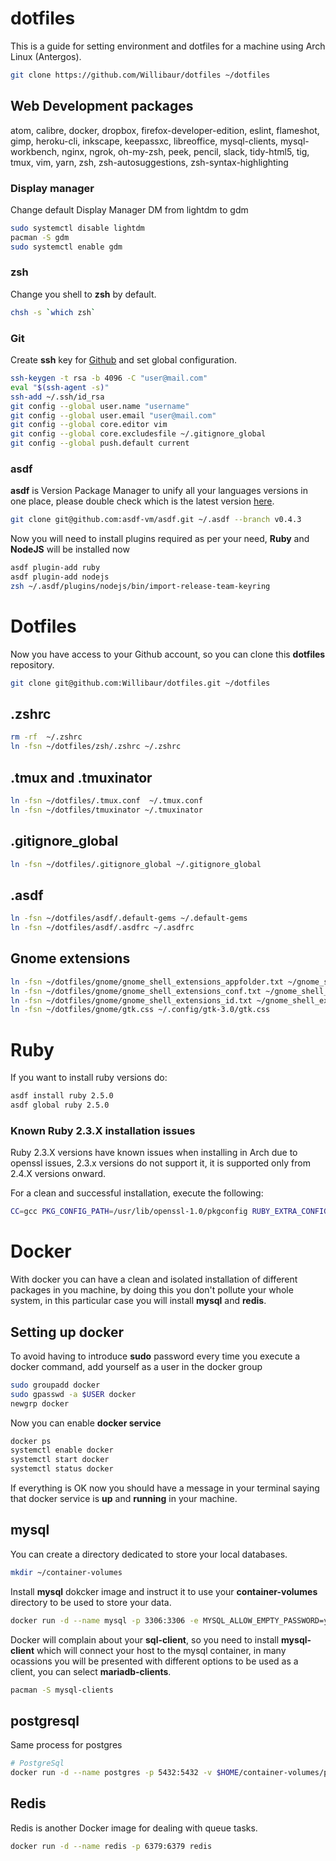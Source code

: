 # dotfiles

This is a guide for setting environment and dotfiles for a machine using Arch Linux (Antergos).

```sh
git clone https://github.com/Willibaur/dotfiles ~/dotfiles
```

## Web Development packages

atom, calibre, docker, dropbox, firefox-developer-edition, eslint, flameshot,
gimp, heroku-cli, inkscape, keepassxc, libreoffice, mysql-clients,
mysql-workbench, nginx, ngrok, oh-my-zsh, peek, pencil, slack, tidy-html5, tig,
tmux, vim, yarn, zsh, zsh-autosuggestions, zsh-syntax-highlighting


### Display manager

Change default Display Manager DM from lightdm to gdm

```sh
sudo systemctl disable lightdm
pacman -S gdm
sudo systemctl enable gdm
```


### zsh

Change you shell to **zsh** by default.

```sh
chsh -s `which zsh`
```


### Git

Create **ssh** key for [Github](https://github.com/Willibaur) and set global configuration.

```sh
ssh-keygen -t rsa -b 4096 -C "user@mail.com"
eval "$(ssh-agent -s)"
ssh-add ~/.ssh/id_rsa
git config --global user.name "username"
git config --global user.email "user@mail.com"
git config --global core.editor vim
git config --global core.excludesfile ~/.gitignore_global
git config --global push.default current

```


### asdf

**asdf** is Version Package Manager to unify all your languages versions in one place, please double check which is the latest version [here](https://github.com/asdf-vm/asdf).

```sh
git clone git@github.com:asdf-vm/asdf.git ~/.asdf --branch v0.4.3
```

Now you will need to install plugins required as per your need, **Ruby** and **NodeJS** will be installed now

```sh
asdf plugin-add ruby
asdf plugin-add nodejs
zsh ~/.asdf/plugins/nodejs/bin/import-release-team-keyring
```


# Dotfiles

Now you have access to your Github account, so you can clone this **dotfiles** repository.

```sh
git clone git@github.com:Willibaur/dotfiles.git ~/dotfiles
```


## .zshrc

```sh
rm -rf  ~/.zshrc
ln -fsn ~/dotfiles/zsh/.zshrc ~/.zshrc
```


## .tmux and .tmuxinator

```sh
ln -fsn ~/dotfiles/.tmux.conf  ~/.tmux.conf
ln -fsn ~/dotfiles/tmuxinator ~/.tmuxinator
```


## .gitignore_global

```sh
ln -fsn ~/dotfiles/.gitignore_global ~/.gitignore_global
```


## .asdf

```sh
ln -fsn ~/dotfiles/asdf/.default-gems ~/.default-gems
ln -fsn ~/dotfiles/asdf/.asdfrc ~/.asdfrc
```


## Gnome extensions

```sh
ln -fsn ~/dotfiles/gnome/gnome_shell_extensions_appfolder.txt ~/gnome_shell_extensions_appfolder.txt
ln -fsn ~/dotfiles/gnome/gnome_shell_extensions_conf.txt ~/gnome_shell_extensions_conf.txt
ln -fsn ~/dotfiles/gnome/gnome_shell_extensions_id.txt ~/gnome_shell_extensions_id.txt
ln -fsn ~/dotfiles/gnome/gtk.css ~/.config/gtk-3.0/gtk.css
```


# Ruby

If you want to install ruby versions do:

```sh
asdf install ruby 2.5.0
asdf global ruby 2.5.0
```


### Known Ruby 2.3.X installation issues

Ruby 2.3.X versions have known issues when installing in Arch due to openssl issues, 2.3.x
versions do not support it, it is supported only from 2.4.X versions onward.

For a clean and successful installation, execute the following:

```sh
CC=gcc PKG_CONFIG_PATH=/usr/lib/openssl-1.0/pkgconfig RUBY_EXTRA_CONFIGURE_OPTIONS="--with-openssl-dir=/usr/lib/openssl-1.0" asdf install ruby 2.3.X
```


# Docker

With docker you can have a clean and isolated installation of different packages in you machine,
by doing this you don't pollute your whole system, in this particular case you will install
**mysql** and **redis**.


## Setting up docker

To avoid having to introduce **sudo** password every time you execute a docker command, add
yourself as a user in the docker group

```sh
sudo groupadd docker
sudo gpasswd -a $USER docker
newgrp docker
```

Now you can enable **docker service**

```sh
docker ps
systemctl enable docker
systemctl start docker
systemctl status docker
```

If everything is OK now you should have a message in your terminal saying that docker service is
**up** and **running** in your machine.


## mysql

You can create a directory dedicated to store your local databases.

```sh
mkdir ~/container-volumes
```

Install **mysql** dokcker image and instruct it to use your **container-volumes** directory to be
used to store your data.

```sh
docker run -d --name mysql -p 3306:3306 -e MYSQL_ALLOW_EMPTY_PASSWORD=yes -v $HOME/container-volumes/mysql/datadir:/var/lib/mysql mysql:5.6
```

Docker will complain about your **sql-client**, so you need to install **mysql-client** which will
connect your host to the mysql container, in many ocassions you will be presented with different
options to be used as a client, you can select **mariadb-clients**.

```sh
pacman -S mysql-clients
```


## postgresql

Same process for postgres

```sh
# PostgreSql
docker run -d --name postgres -p 5432:5432 -v $HOME/container-volumes/postgres:/var/lib/postgresql/data postgres:11.0
```

## Redis

Redis is another Docker image for dealing with queue tasks.

```sh
docker run -d --name redis -p 6379:6379 redis
```
